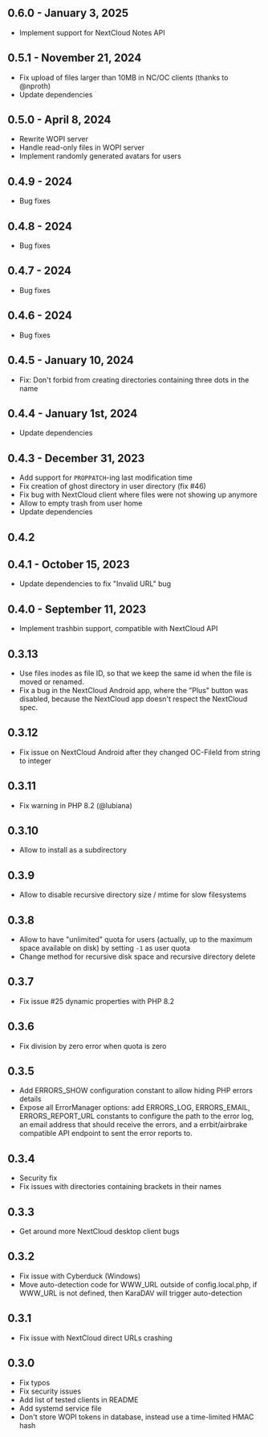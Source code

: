 ## 0.6.0 - January 3, 2025

* Implement support for NextCloud Notes API

## 0.5.1 - November 21, 2024

* Fix upload of files larger than 10MB in NC/OC clients (thanks to @nproth)
* Update dependencies

## 0.5.0 - April 8, 2024

* Rewrite WOPI server
* Handle read-only files in WOPI server
* Implement randomly generated avatars for users

## 0.4.9 - 2024

* Bug fixes

## 0.4.8 - 2024

* Bug fixes

## 0.4.7 - 2024

* Bug fixes

## 0.4.6 - 2024

* Bug fixes

## 0.4.5 - January 10, 2024

* Fix: Don't forbid from creating directories containing three dots in the name

## 0.4.4 - January 1st, 2024

* Update dependencies

## 0.4.3 - December 31, 2023

* Add support for `PROPPATCH`-ing last modification time
* Fix creation of ghost directory in user directory (fix #46)
* Fix bug with NextCloud client where files were not showing up anymore
* Allow to empty trash from user home
* Update dependencies

## 0.4.2

## 0.4.1 - October 15, 2023

* Update dependencies to fix "Invalid URL" bug

## 0.4.0 - September 11, 2023

* Implement trashbin support, compatible with NextCloud API

## 0.3.13

* Use files inodes as file ID, so that we keep the same id when the file is moved or renamed.
* Fix a bug in the NextCloud Android app, where the "Plus" button was disabled, because the NextCloud app doesn't respect the NextCloud spec.

## 0.3.12

* Fix issue on NextCloud Android after they changed OC-FileId from string to integer

## 0.3.11

* Fix warning in PHP 8.2 (@lubiana)

## 0.3.10

* Allow to install as a subdirectory

## 0.3.9

* Allow to disable recursive directory size / mtime for slow filesystems

## 0.3.8

* Allow to have "unlimited" quota for users (actually, up to the maximum space available on disk) by setting `-1` as user quota
* Change method for recursive disk space and recursive directory delete

## 0.3.7

* Fix issue #25 dynamic properties with PHP 8.2

## 0.3.6

* Fix division by zero error when quota is zero

## 0.3.5

* Add ERRORS_SHOW configuration constant to allow hiding PHP errors details
* Expose all ErrorManager options: add ERRORS_LOG, ERRORS_EMAIL, ERRORS_REPORT_URL constants to configure the path to the error log, an email address that should receive the errors, and a errbit/airbrake compatible API endpoint to sent the error reports to.

## 0.3.4

* Security fix
* Fix issues with directories containing brackets in their names

## 0.3.3

* Get around more NextCloud desktop client bugs

## 0.3.2

* Fix issue with Cyberduck (Windows)
* Move auto-detection code for WWW_URL outside of config.local.php, if WWW_URL is not defined, then KaraDAV will trigger auto-detection

## 0.3.1

* Fix issue with NextCloud direct URLs crashing

## 0.3.0

* Fix typos
* Fix security issues
* Add list of tested clients in README
* Add systemd service file
* Don't store WOPI tokens in database, instead use a time-limited HMAC hash
